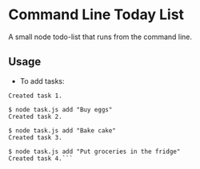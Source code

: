 # Command Line Today List

A small node todo-list that runs from the command line.

## Usage
- To add tasks:

```$ node task.js add "Buy milk"
Created task 1.

$ node task.js add "Buy eggs"
Created task 2.

$ node task.js add "Bake cake"
Created task 3.

$ node task.js add "Put groceries in the fridge"
Created task 4.```

